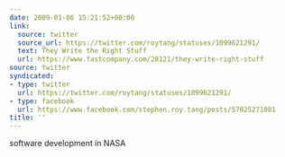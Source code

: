 ```yaml
---
date: 2009-01-06 15:21:52+00:00
link:
  source: twitter
  source_url: https://twitter.com/roytang/statuses/1099621291/
  text: They Write the Right Stuff
  url: https://www.fastcompany.com/28121/they-write-right-stuff
source: twitter
syndicated:
- type: twitter
  url: https://twitter.com/roytang/statuses/1099621291/
- type: facebook
  url: https://www.facebook.com/stephen.roy.tang/posts/57925271001
title: ''
---
```


software development in NASA